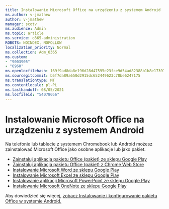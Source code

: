 ```yaml
---
title: Instalowanie Microsoft Office na urządzeniu z systemem Android
ms.author: v-jmathew
author: v-jmathew
manager: scotv
ms.audience: Admin
ms.topic: article
ms.service: o365-administration
ROBOTS: NOINDEX, NOFOLLOW
localization_priority: Normal
ms.collection: Adm_O365
ms.custom:
- "9003905"
- "6960"
ms.openlocfilehash: 169f9ad8da8e196d28d47595e23fce9d54ad82388b1b8e173971663b3d83d3f4
ms.sourcegitcommit: b5f7da89a650d2915dc652449623c78be6247175
ms.translationtype: MT
ms.contentlocale: pl-PL
ms.lasthandoff: 08/05/2021
ms.locfileid: "54078056"
---
```

# <a name="install-microsoft-office-apps-on-an-android-device"></a>Instalowanie Microsoft Office na urządzeniu z systemem Android

Na telefonie lub tablecie z systemem Chromebook lub Android możesz zainstalować Microsoft Office jako osobne aplikacje lub jako pakiet.

- [Zainstaluj aplikacja pakietu Office (pakiet) ze sklepu Google Play](https://go.microsoft.com/fwlink/?linkid=2137009)
- [Zainstaluj aplikacja pakietu Office (pakiet) z Chrome Web Store](https://go.microsoft.com/fwlink/?linkid=2137212)
- [Instalowanie Microsoft Word ze sklepu Google Play](https://go.microsoft.com/fwlink/?linkid=2136994)
- [Instalowanie Microsoft Excel ze sklepu Google Play](https://go.microsoft.com/fwlink/?linkid=2137120)
- [Instalowanie aplikacji Microsoft PowerPoint ze sklepu Google Play](https://go.microsoft.com/fwlink/?linkid=2137121)
- [Instalowanie Microsoft OneNote ze sklepu Google Play](https://go.microsoft.com/fwlink/?linkid=2137211)

Aby dowiedzieć się więcej, [zobacz Instalowanie i konfigurowanie pakietu Office w systemie Android.](https://go.microsoft.com/fwlink/?linkid=2135287)
